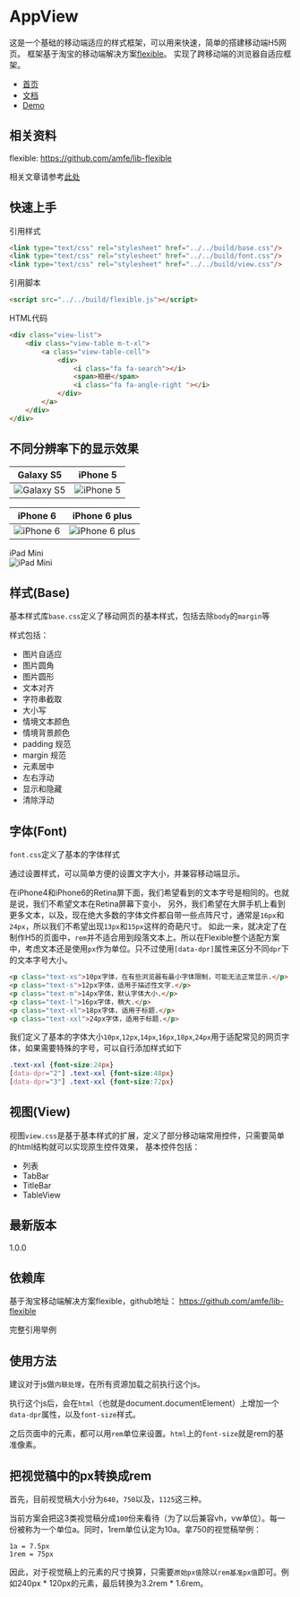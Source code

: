 # AppView
这是一个基础的移动端适应的样式框架，可以用来快速，简单的搭建移动端H5网页。
框架基于淘宝的移动端解决方案[flexible](https://github.com/amfe/lib-flexible)。
实现了跨移动端的浏览器自适应框架。

* [首页](http://appview.htmlid.cn/)
* [文档](http://appview.htmlid.cn/)
* [Demo](http://appview.htmlid.cn/demo/)

## 相关资料
flexible: https://github.com/amfe/lib-flexible

相关文章请参考[此处](https://github.com/amfe/article/issues/17)

## 快速上手
引用样式

```html
<link type="text/css" rel="stylesheet" href="../../build/base.css"/>
<link type="text/css" rel="stylesheet" href="../../build/font.css"/>
<link type="text/css" rel="stylesheet" href="../../build/view.css"/>
```

引用脚本
```html
<script src="../../build/flexible.js"></script>
```

HTML代码
```html
<div class="view-list">
    <div class="view-table m-t-xl">
        <a class="view-table-cell">
            <div>
                <i class="fa fa-search"></i>
                <span>相册</span>
                <i class="fa fa-angle-right "></i>
            </div>
        </a>
    </div>
</div>
```

## 不同分辨率下的显示效果
|Galaxy S5|iPhone 5|
|---------|--------|
|![Galaxy S5](http://appview.htmlid.cn/demo/images/wx-w-gs5.png)|![iPhone 5](http://appview.htmlid.cn/demo/images/wx-w-i5.png)|

|iPhone 6|iPhone 6 plus|
|---------|--------|
|![iPhone 6](http://appview.htmlid.cn/demo/images/wx-w-i6.png)|![iPhone 6 plus](http://appview.htmlid.cn/demo/images/wx-w-i6p.png)|

iPad Mini  
![iPad Mini](http://appview.htmlid.cn/demo/images/wx-w-ipm.png)


## 样式(Base)
基本样式库`base.css`定义了移动网页的基本样式，包括去除`body`的`margin`等

样式包括：

* 图片自适应
* 图片圆角
* 图片圆形
* 文本对齐
* 字符串截取
* 大小写
* 情境文本颜色
* 情境背景颜色
* padding 规范 
* margin 规范
* 元素居中
* 左右浮动
* 显示和隐藏
* 清除浮动

## 字体(Font)
`font.css`定义了基本的字体样式

通过设置样式，可以简单方便的设置文字大小，并兼容移动端显示。

在iPhone4和iPhone6的Retina屏下面，我们希望看到的文本字号是相同的。也就是说，我们不希望文本在Retina屏幕下变小，
另外，我们希望在大屏手机上看到更多文本，以及，现在绝大多数的字体文件都自带一些点阵尺寸，通常是`16px`和`24px`，所以我们不希望出现`13px`和`15px`这样的奇葩尺寸。
如此一来，就决定了在制作H5的页面中，`rem`并不适合用到段落文本上。所以在Flexible整个适配方案中，考虑文本还是使用`px`作为单位。只不过使用`[data-dpr]`属性来区分不同`dpr`下的文本字号大小。

```html
<p class="text-xs">10px字体，在有些浏览器有最小字体限制，可能无法正常显示.</p>
<p class="text-s">12px字体，适用于描述性文字.</p>
<p class="text-m">14px字体，默认字体大小.</p>
<p class="text-l">16px字体，稍大.</p>
<p class="text-xl">18px字体，适用于标题.</p>
<p class="text-xxl">24px字体，适用于标题.</p>
```

我们定义了基本的字体大小`10px`,`12px`,`14px`,`16px`,`18px`,`24px`用于适配常见的网页字体，如果需要特殊的字号，可以自行添加样式如下

```css
.text-xxl {font-size:24px}
[data-dpr="2"] .text-xxl {font-size:48px}
[data-dpr="3"] .text-xxl {font-size:72px}
```

## 视图(View)
视图`view.css`是基于基本样式的扩展，定义了部分移动端常用控件，只需要简单的html结构就可以实现原生控件效果，
基本控件包括：

* 列表
* TabBar
* TitleBar
* TableView

## 最新版本
1.0.0

## 依赖库
基于淘宝移动端解决方案flexible，github地址：
https://github.com/amfe/lib-flexible

完整引用举例
    <script src="http://g.tbcdn.cn/mtb/lib-flexible/{{version}}/??flexible.js"></script>
  
## 使用方法
建议对于js做`内联处理`，在所有资源加载之前执行这个js。

执行这个js后，会在`html`（也就是document.documentElement）上增加一个`data-dpr`属性，以及`font-size`样式。

之后页面中的元素，都可以用`rem`单位来设置。`html`上的`font-size`就是rem的基准像素。

## 把视觉稿中的px转换成rem

首先，目前视觉稿大小分为`640`，`750`以及，`1125`这三种。

当前方案会把这3类视觉稿分成`100`份来看待（为了以后兼容vh，vw单位）。每一份被称为一个单位a。同时，1rem单位认定为10a。拿750的视觉稿举例：

    1a = 7.5px
    1rem = 75px
因此，对于视觉稿上的元素的尺寸换算，只需要`原始px值`除以`rem基准px值`即可。例如240px * 120px的元素，最后转换为3.2rem * 1.6rem。






